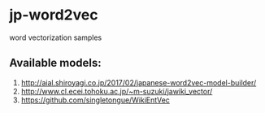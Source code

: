 # jp-word2vec
word vectorization samples

## Available models:
1. http://aial.shiroyagi.co.jp/2017/02/japanese-word2vec-model-builder/
2. http://www.cl.ecei.tohoku.ac.jp/~m-suzuki/jawiki_vector/
3. https://github.com/singletongue/WikiEntVec

